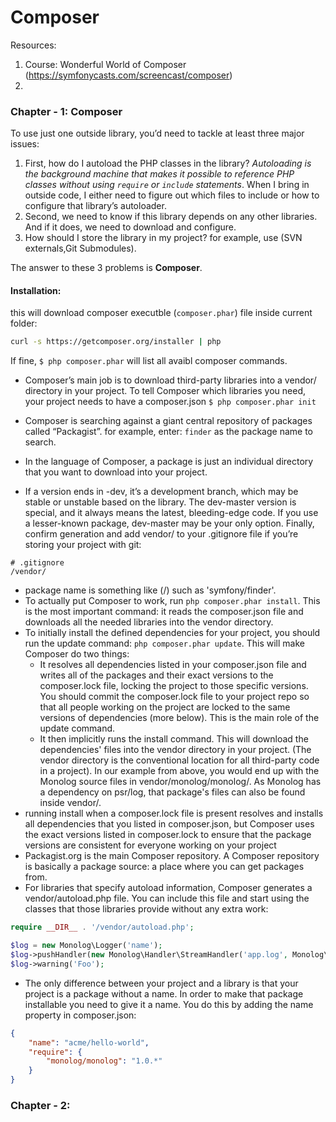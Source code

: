 # Composer

Resources:
1. Course: Wonderful World of Composer
(https://symfonycasts.com/screencast/composer)
2.

### Chapter - 1: Composer
To use just one outside library, you’d need to tackle at least three major issues:

1. First, how do I autoload the PHP classes in the library? *Autoloading is the background machine that makes it possible to reference PHP classes without using `require` or `include` statements*.  When I bring in outside code, I either need to figure out which files to include or how to configure that library’s autoloader.
2. Second, we need to know if this library depends on any other libraries. And if it does, we need to download and configure.
3. How should I store the library in my project? for example, use (SVN externals,Git Submodules).

The answer to these 3 problems is **Composer**.

#### Installation:
this will download composer executble (`composer.phar`) file inside current folder:
```bash
curl -s https://getcomposer.org/installer | php
```
If fine, `$ php composer.phar` will list all avaibl composer commands.

- Composer’s main job is to download third-party libraries into a vendor/ directory in your project. To tell Composer which libraries you need, your project needs to have a composer.json
`$ php composer.phar init`

- Composer is searching against a giant central repository of packages called “Packagist”. for example, enter: `finder` as the package name to search.
- In the language of Composer, a package is just an individual directory that you want to download into your project.
-  If a version ends in -dev, it’s a development branch, which may be stable or unstable based on the library. The dev-master version is special, and it always means the latest, bleeding-edge code. If you use a lesser-known package, dev-master may be your only option. Finally, confirm generation and add vendor/ to your .gitignore file if you’re storing your project with git:
```git
# .gitignore
/vendor/
```
- package name is something like (<vendor>/<name>) such as 'symfony/finder'.
- To actually put Composer to work, run `php composer.phar install`. This is the most important command: it reads the composer.json file and downloads all the needed libraries into the vendor directory.
- To initially install the defined dependencies for your project, you should run the update command: `php composer.phar update`. This will make Composer do two things:
    - It resolves all dependencies listed in your composer.json file and writes all of the packages and their exact versions to the composer.lock file, locking the project to those specific versions. You should commit the composer.lock file to your project repo so that all people working on the project are locked to the same versions of dependencies (more below). This is the main role of the update command.
    - It then implicitly runs the install command. This will download the dependencies' files into the vendor directory in your project. (The vendor directory is the conventional location for all third-party code in a project). In our example from above, you would end up with the Monolog source files in vendor/monolog/monolog/. As Monolog has a dependency on psr/log, that package's files can also be found inside vendor/.
- running install when a composer.lock file is present resolves and installs all dependencies that you listed in composer.json, but Composer uses the exact versions listed in composer.lock to ensure that the package versions are consistent for everyone working on your project
- Packagist.org is the main Composer repository. A Composer repository is basically a package source: a place where you can get packages from.
- For libraries that specify autoload information, Composer generates a vendor/autoload.php file. You can include this file and start using the classes that those libraries provide without any extra work:
```php
require __DIR__ . '/vendor/autoload.php';

$log = new Monolog\Logger('name');
$log->pushHandler(new Monolog\Handler\StreamHandler('app.log', Monolog\Logger::WARNING));
$log->warning('Foo');
```
-  The only difference between your project and a library is that your project is a package without a name. In order to make that package installable you need to give it a name. You do this by adding the name property in composer.json:
```json
{
    "name": "acme/hello-world",
    "require": {
        "monolog/monolog": "1.0.*"
    }
}
```




### Chapter - 2:


